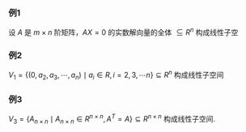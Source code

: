 ### 例1

设 $A$ 是 $m \times n$ 阶矩阵，$A X=0$ 的实数解向量的全体 $\subseteq R^n$ 构成线性子空

### 例2

$V_1=\left\{\left(0, a_2, a_3, \cdots, a_n\right) \mid a_i \in R, i=2,3, \cdots n\right\} \subseteq R^n$ 构成线性子空间

### 例3

$V_3=\left\{A_{n \times n} \mid A_{n \times n} \in R^{n \times n}, A^T=A\right\} \subseteq R^{n \times n}$ 构成线性子空间.